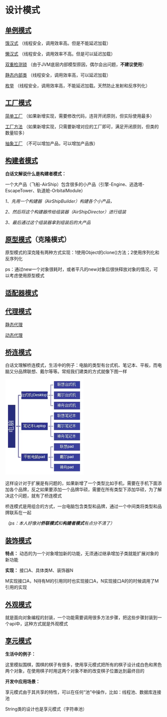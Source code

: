 # 设计模式

## [单例模式](src/a/b/c/singleton)

[饿汉式](src/a/b/c/singleton/Test01.java) （线程安全，调用效率高。但是不能延迟加载）

[懒汉式](src/a/b/c/singleton/Test02.java) （线程安全，调用效率不高。但是可以延迟加载）

[双重检测锁](src/a/b/c/singleton/Test03.java) （由于JVM底层内部模型原因，偶尔会出问题，**不建议使用**）

[静态内部类](src/a/b/c/singleton/Test04.java) （线程安全，调用效率高，可以延迟加载）

[枚举](src/a/b/c/singleton/Test05.java) （线程安全，调用效率高，不能延迟加载。天然防止发射和反序列化）



## [工厂模式](/src/a/b/c/factory)

[简单工厂](/src/a/b/c/factory/simple) （如果新增实现，需要修改代码，违背开闭原则，但实际使用最多）

[工厂方法](/src/a/b/c/factory/method) （如果新增实现，只需要新增对应的工厂即可，满足开闭原则，但类的数量较多）

[抽象工厂](/src/a/b/c/factory/abstractt) （不可以增加产品，可以增加产品族） 



## [构建者模式](/src/a/b/c/builder)

**白话文解说什么是构建者模式：**

 一个大产品（飞船-AirShip）包含很多的小产品（引擎-Engine、逃逸塔-EscapeTower、轨道舱-OrbitalModule） 

*1、先用一个构建器（AirShipBuilder）构建各个小产品，* 

*2、然后将这个构建器传给组装器（AirShipDirector）进行组装* 

*3、最后通过这个组装器拿到组装后的大产品*



## [原型模式](/src/a/b/c/prototype)（克隆模式）

原型模式的深克隆有两种方式实现：1使用Object的clone()方法；2使用序列化和反序列化

ps：通过new一个对象很耗时，或者平凡的new对象后很快释放对象的情况，可以考虑使用原型模式



## [适配器模式](/src/a/b/c/adapter)



## [代理模式](/src/a/b/c/proxy)

[静态代理](/src/a/b/c/proxy/stati)

[动态代理](/src/a/b/c/proxy/dynamic)



## [桥连模式](/src/a/b/c/bridge)

白话文理解桥连模式，生活中的例子：电脑的类型有台式机、笔记本、平板，而电脑又分品牌联想、戴尔等等。常规我们建类的方式就像下图一样

![not_bridge](/pics/not_bridge.png)

这样设计对于扩展是有问题的，如果新增了一个类型比如手机，需要在手机下面添加各个品牌，反之如果要添加一个品牌华硕，需要在所有类型下添加华硕，为了解决这个问题，就有了桥连模式

桥连模式是用组合的方式，一台电脑包含类型和品牌，通过一个中间类将类型和品牌联系在一起

*（ps：本人好像对**侨联模式**和**构建者模式**有点分不清了）*



## [装饰模式](/src/a/b/c/decorator) 

**特点：** 动态的为一个对象增加新的功能，无须通过继承增加子类就能扩展对象的新功能

**实现：** 接口A、具体类M、装饰器N

M实现接口A，N持有M的引用同时也实现接口A，N实现接口A的的时候调用了M引用的实现



## [外观模式](/src/a/b/c/facade)

就是面向对象编程的封装，一个功能需要调用很多方法步骤，把这些步骤封装到一个api中，这种方式就是外观模式



## [享元模式](/src/a/b/c/flyweight)

**生活中的例子：**

这里模拟围棋，围棋的棋子有很多，使用享元模式把所有的棋子设计成白色和黑色两个对象，在使用棋子时用这两个对象不断的改变棋子位置达到最终目的

**开发中应用场景：**

享元模式由于其共享的特性，可以在任何“池”中操作，比如：线程池、数据库连接池

String类的设计也是享元模式（字符串池）